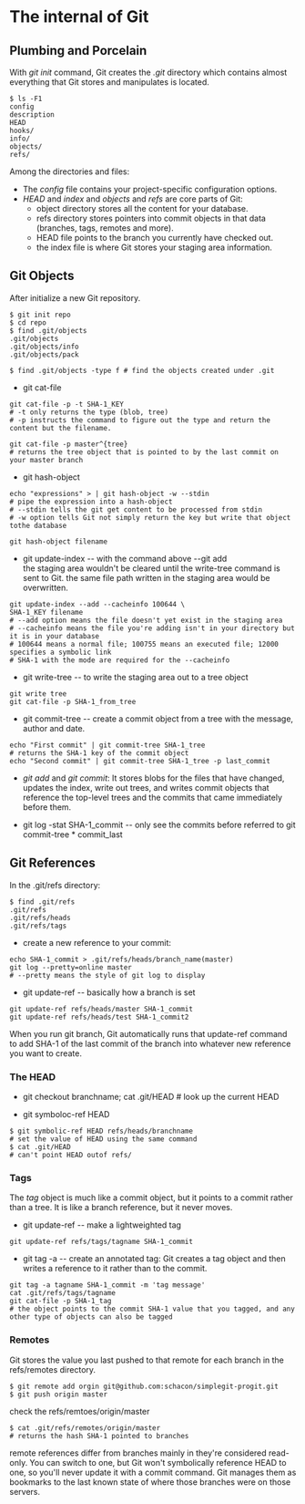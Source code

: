 # The internal of Git #

## Plumbing and Porcelain ##
With *git init* command, Git creates the *.git* directory which contains almost everything that Git stores and manipulates is located.

```
$ ls -F1
config 
description
HEAD
hooks/
info/
objects/
refs/
```

Among the directories and files:  
- The *config* file contains your project-specific configuration options.
- *HEAD* and *index* and *objects* and *refs* are core parts of Git:
    - object directory stores all the content for your database.
    - refs directory stores pointers into commit objects in that data (branches, tags, remotes and more).
    - HEAD file points to the branch you currently have checked out.
    - the index file is where Git stores your staging area information.

## Git Objects ##

After initialize a new Git repository.
```
$ git init repo
$ cd repo
$ find .git/objects
.git/objects
.git/objects/info
.git/objects/pack

$ find .git/objects -type f # find the objects created under .git
```

- git cat-file
```
git cat-file -p -t SHA-1_KEY
# -t only returns the type (blob, tree)
# -p instructs the command to figure out the type and return the content but the filename.

git cat-file -p master^{tree}
# returns the tree object that is pointed to by the last commit on your master branch
```

- git hash-object 

```
echo "expressions" > | git hash-object -w --stdin
# pipe the expression into a hash-object 
# --stdin tells the git get content to be processed from stdin
# -w option tells Git not simply return the key but write that object tothe database

git hash-object filename
```

- git update-index -- with the command above --git add  
the staging area wouldn't be cleared until the write-tree command is sent to Git. the same file path written in the staging area would be overwritten.
```
git update-index --add --cacheinfo 100644 \
SHA-1_KEY filename
# --add option means the file doesn't yet exist in the staging area
# --cacheinfo means the file you're adding isn't in your directory but it is in your database
# 100644 means a normal file; 100755 means an executed file; 12000 specifies a symbolic link
# SHA-1 with the mode are required for the --cacheinfo
```

- git write-tree -- to write the staging area out to a tree object
```
git write tree
git cat-file -p SHA-1_from_tree
```

- git commit-tree -- create a commit object from a tree with the message, author and date.
```
echo "First commit" | git commit-tree SHA-1_tree
# returns the SHA-1 key of the commit object
echo "Second commit" | git commit-tree SHA-1_tree -p last_commit
```

- *git add* and *git commit*: It stores blobs for the files that have changed, updates the index, write out trees, and writes commit objects that reference the top-level trees and the commits that came immediately before them.

- git log -stat SHA-1_commit -- only see the commits before referred to git commit-tree * commit_last

## Git References ##

In the .git/refs directory:
```
$ find .git/refs
.git/refs
.git/refs/heads
.git/refs/tags
```

- create a new reference to your commit:
```
echo SHA-1_commit > .git/refs/heads/branch_name(master)
git log --pretty=online master
# --pretty means the style of git log to display
```

- git update-ref -- basically how a branch is set
```
git update-ref refs/heads/master SHA-1_commit
git update-ref refs/heads/test SHA-1_commit2
```

When you run git branch, Git automatically runs that update-ref command to add SHA-1 of the last commit of the branch into whatever new reference you want to create.

### The HEAD ###

- git checkout branchname; cat .git/HEAD # look up the current HEAD

- git symboloc-ref HEAD
```
$ git symbolic-ref HEAD refs/heads/branchname
# set the value of HEAD using the same command
$ cat .git/HEAD
# can't point HEAD outof refs/
```

### Tags ###

The *tag* object is much like a commit object, but it points to a commit rather than a tree. It is like a branch reference, but it never moves.

- git update-ref -- make a lightweighted tag
```
git update-ref refs/tags/tagname SHA-1_commit
```

- git tag -a -- create an annotated tag: Git creates a tag object and then writes a reference to it rather than to the commit.
```
git tag -a tagname SHA-1_commit -m 'tag message'
cat .git/refs/tags/tagname
git cat-file -p SHA-1_tag
# the object points to the commit SHA-1 value that you tagged, and any other type of objects can also be tagged
```

### Remotes ###

Git stores the value you last pushed to that remote for each branch in the refs/remotes directory. 

```
$ git remote add orgin git@github.com:schacon/simplegit-progit.git
$ git push origin master
```

check the refs/remtoes/origin/master
```
$ cat .git/refs/remotes/origin/master
# returns the hash SHA-1 pointed to branches
```

remote references differ from branches mainly in they're considered read-only. You can switch to one, but Git won't symbolically reference HEAD to one, so you'll never update it with a commit command. Git manages them as bookmarks to the last known state of where those branches were on those servers.


